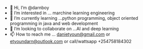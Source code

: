 - 👋 Hi, I’m @darnboy
- 👀 I’m interested in ... marchine learning engineering
- 🌱 I’m currently learning ...python programming, object oriented programming in java and web development
- 💞️ I’m looking to collaborate on ...AI and deep learning 
- 📫 How to reach me ... danietyoun@gmail.com or etyoundarn@outlook.com or call/wattsapp +254758184302

<!---
darnboy/darnboy is a ✨ special ✨ repository because its `README.md` (this file) appears on your GitHub profile.
You can click the Preview link to take a look at your changes.
--->
